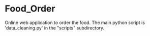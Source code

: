 # Food_Order
Online web application to order the food. 
The main python script is 'data_cleaning.py' in the "scripts" subdirectory.
